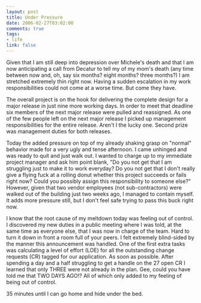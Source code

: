 ```yaml
--- 
layout: post
title: Under Pressure
date: 2006-02-27T03:02:00
comments: true
tags:
- life
link: false
---
```

Given that I am still deep into depression over Michele's death and that I am now anticipating a call from Decatur to tell my of my mom's death (any time between now and, oh, say six months? eight months? three months?) I am stretched extremely thin right now. Having a sudden escalation in my work responsibilities could not come at a worse time. But come they have.

The overall project is on the hook for delivering the complete design for a major release in just nine more working days. In order to meet that deadline six members of the next major release were pulled and reassigned. As one of the few people left on the next major release I picked up management responsibilities for the entire release. Aren't I the lucky one. Second prize was management duties for both releases.

Today the added pressure on top of my already shaking grasp on "normal" behavior made for a very ugly and tense afternoon. I came unhinged and was ready to quit and just walk out. I wanted to charge up to my immediate project manager and ask him point blank, "Do you not get that I am struggling just to make it to work everyday? Do you not get that I don't really give a flying fuck at a rolling donut whether this project succeeds or fails right now? Could you possibly assign this responsibility to someone else?" However, given that two vendor employees (not sub-contractors) were walked out of the building just two weeks ago, I managed to contain myself. It adds more pressure still, but I don't feel safe trying to pass this buck right now.

I know that the root cause of my meltdown today was feeling out of control. I discovered my new duties in a public meeting where I was told, at the same time as everyone else, that I was now in charge of the team. Hard to turn it down in front a room full of your peers. I felt extremely blind-sided by the manner this announcement was handled. One of the first extra tasks was calculating a level of effort (LOE) for all the outstanding change requests (CR) tagged for our application. As soon as possible. After spending a day and a half struggling to get a handle on the 27 open CR I learned that only THREE were not already in the plan. Gee, could you have told me that TWO DAYS AGO!? All of which only added to my feeling of being out of control.

35 minutes until I can go home and hide under the bed.
